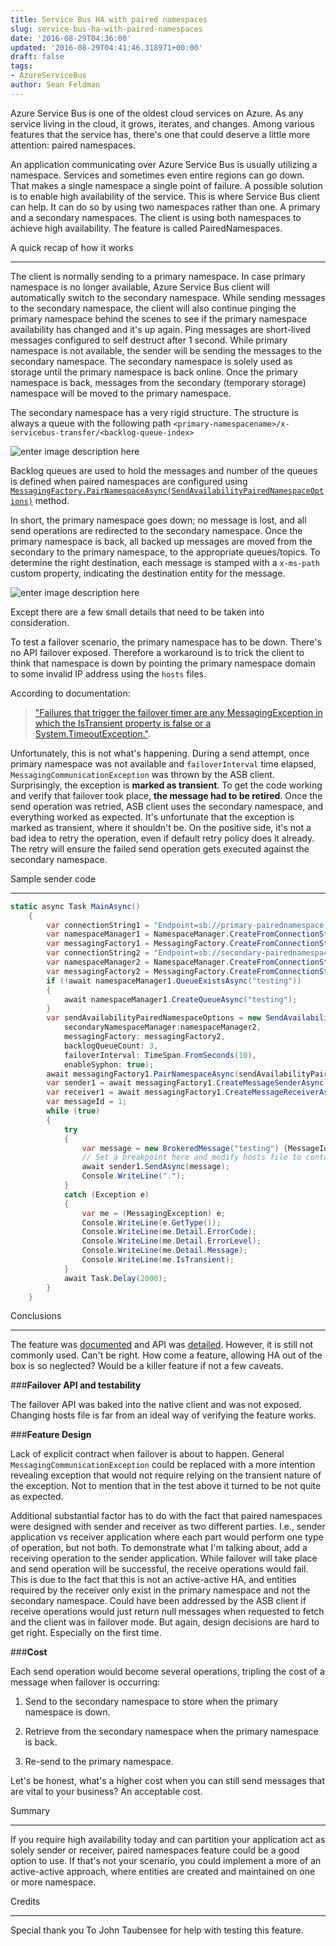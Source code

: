 ```yaml
---
title: Service Bus HA with paired namespaces
slug: service-bus-ha-with-paired-namespaces
date: '2016-08-29T04:36:00'
updated: '2016-08-29T04:41:46.318971+00:00'
draft: false
tags:
- AzureServiceBus
author: Sean Feldman
---
```

Azure Service Bus is one of the oldest cloud services on Azure. As any service living in the cloud, it grows, iterates, and changes. Among various features that the service has, there's one that could deserve a little more attention: paired namespaces.

An application communicating over Azure Service Bus is usually utilizing a namespace. Services and sometimes even entire regions can go down. That makes a single namespace a single point of failure. A possible solution is to enable high availability of the service. This is where Service Bus client can help. It can do so by using two namespaces rather than one. A primary and a secondary namespaces. The client is using both namespaces to achieve high availability. The feature is called PairedNamespaces.

A quick recap of how it works
-----------------------------

The client is normally sending to a primary namespace. In case primary namespace is no longer available, Azure Service Bus client will automatically switch to the secondary namespace. While sending messages to the secondary namespace, the client will also continue pinging the primary namespace behind the scenes to see if the primary namespace availability has changed and it's up again.  Ping messages are short-lived messages configured to self destruct after 1 second. While primary namespace is not available, the sender will be sending the messages to the secondary namespace. The secondary namespace is solely used as storage until the primary namespace is back online. Once the primary namespace is back, messages from the secondary (temporary storage) namespace will be moved to the primary namespace.

The secondary namespace has a very rigid structure. The structure is always a queue with the following path `<primary-namespacename>/x-servicebus-transfer/<backlog-queue-index>`

![enter image description here][1]

Backlog queues are used to hold the messages and number of the queues is defined when paired namespaces are configured using [`MessagingFactory.PairNamespaceAsync(SendAvailabilityPairedNamespaceOptions)`](https://msdn.microsoft.com/library/azure/microsoft.servicebus.messaging.messagingfactory.pairnamespaceasync.aspx) method.

In short, the primary namespace goes down; no message is lost, and all send operations are redirected to the secondary namespace. Once the primary namespace is back, all backed up messages are moved from the secondary to the primary namespace, to the appropriate queues/topics. To determine the right destination, each message is stamped with a `x-ms-path` custom property, indicating the destination entity for the message.

![enter image description here][2]

Except there are a few small details that need to be taken into consideration.

To test a failover scenario, the primary namespace has to be down. There's no API failover exposed. Therefore a workaround is to trick the client to think that namespace is down by pointing the primary namespace domain to some invalid IP address using the `hosts` files. 
According to documentation:

> ["Failures that trigger the failover timer are any MessagingException in which the IsTransient property is false or a System.TimeoutException."](https://azure.microsoft.com/en-us/documentation/articles/service-bus-async-messaging/#paired-namespaces).

Unfortunately, this is not what's happening. During a send attempt, once primary namespace was not available and `failoverInterval` time elapsed, `MessagingCommunicationException` was thrown by the ASB client. Surprisingly, the exception is **marked as transient**. To get the code working and verify that failover took place, **the message had to be retired**. Once the send operation was retried, ASB client uses the secondary namespace, and everything worked as expected. It's unfortunate that the exception is marked as transient, where it shouldn't be. On the positive side, it's not a bad idea to retry the operation, even if default retry policy does it already. The retry will ensure the failed send operation gets executed against the secondary namespace. 


Sample sender code
------------------

```csharp
static async Task MainAsync()
    {
        var connectionString1 = "Endpoint=sb://primary-pairednamespace.servicebus.windows.net/;SharedAccessKeyName=RootManageSharedAccessKey;SharedAccessKey=[key]";
        var namespaceManager1 = NamespaceManager.CreateFromConnectionString(connectionString1);
        var messagingFactory1 = MessagingFactory.CreateFromConnectionString(connectionString1);
        var connectionString2 = "Endpoint=sb://secondary-pairednamespace.servicebus.windows.net/;SharedAccessKeyName=RootManageSharedAccessKey;SharedAccessKey=[key]";
        var namespaceManager2 = NamespaceManager.CreateFromConnectionString(connectionString2);
        var messagingFactory2 = MessagingFactory.CreateFromConnectionString(connectionString2);
        if (!await namespaceManager1.QueueExistsAsync("testing"))
        {
            await namespaceManager1.CreateQueueAsync("testing");
        }
        var sendAvailabilityPairedNamespaceOptions = new SendAvailabilityPairedNamespaceOptions(
            secondaryNamespaceManager:namespaceManager2,
            messagingFactory: messagingFactory2,
            backlogQueueCount: 3,
            failoverInterval: TimeSpan.FromSeconds(10),
            enableSyphon: true);
        await messagingFactory1.PairNamespaceAsync(sendAvailabilityPairedNamespaceOptions);
        var sender1 = await messagingFactory1.CreateMessageSenderAsync("testing");
        var receiver1 = await messagingFactory1.CreateMessageReceiverAsync("testing");
        var messageId = 1;
        while (true)
        {
            try
            {
                var message = new BrokeredMessage("testing") {MessageId = messageId++.ToString()};
                // Set a breakpoint here and modify hosts file to contain "8.8.8.8 primary-pairednamespace.servicebus.windows.net"
                await sender1.SendAsync(message);
                Console.WriteLine(".");
            }
            catch (Exception e)
            {
                var me = (MessagingException) e;
                Console.WriteLine(e.GetType());
                Console.WriteLine(me.Detail.ErrorCode);
                Console.WriteLine(me.Detail.ErrorLevel);
                Console.WriteLine(me.Detail.Message);
                Console.WriteLine(me.IsTransient);
            }
            await Task.Delay(2000);
        }
    }
```
Conclusions
-----------

The feature was [documented](https://azure.microsoft.com/en-us/documentation/articles/service-bus-paired-namespaces/) and API was [detailed](https://azure.microsoft.com/en-us/documentation/articles/service-bus-async-messaging/). However, it is still not commonly used. Can't be right. How come a feature, allowing HA out of the box is so neglected? Would be a killer feature if not a few caveats.

###**Failover API and testability**

The failover API was baked into the native client and was not exposed. Changing hosts file is far from an ideal way of verifying the feature works.

###**Feature Design**

Lack of explicit contract when failover is about to happen. General `MessagingCommunicationException` could be replaced with a more intention revealing exception that would not require relying on the transient nature of the exception. Not to mention that in the test above it turned to be not quite as expected.

Additional substantial factor has to do with the fact that paired namespaces were designed with sender and receiver as two different parties. I.e., sender application vs receiver application where each part would perform one type of operation, but not both. To demonstrate what I'm talking about, add a receiving operation to the sender application. While failover will take place and send operation will be successful, the receive operations would fail. This is due to the fact that this is not an active-active HA, and entities required by the receiver only exist in the primary namespace and not the secondary namespace. Could have been addressed by the ASB client if receive operations would just return null messages when requested to fetch and the client was in failover mode. But again, design decisions are hard to get right. Especially on the first time.

###**Cost**
 
Each send operation would become several operations, tripling the cost of a message when failover is occurring:
1. Send to the secondary namespace to store when the primary namespace is down.
2. Retrieve from the secondary namespace when the primary namespace is back.
3. Re-send to the primary namespace.

Let's be honest, what's a higher cost when you can still send messages that are vital to your business? An acceptable cost.

Summary
-------

If you require high availability today and can partition your application act as solely sender or receiver, paired namespaces feature could be a good option to use. If that's not your scenario, you could implement a more of an active-active approach, where entities are created and maintained on one or more namespace.

Credits
-------

Special thank you To John Taubensee for help with testing this feature.


[1]: https://aspblogs.blob.core.windows.net:443/media/sfeldman/2016/pairednamespaces/paired-namespace-secondary-namespace.png
[2]: https://aspblogs.blob.core.windows.net:443/media/sfeldman/2016/pairednamespaces/paired-namespace-custom-property.png
